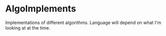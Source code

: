 # AlgoImplements
Implementations of different algorithms. Language will depend on what I'm looking at at the time.
